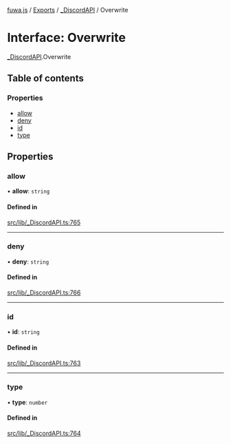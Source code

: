 [fuwa.js](../README.md) / [Exports](../modules.md) / [_DiscordAPI](../modules/_DiscordAPI.md) / Overwrite

# Interface: Overwrite

[_DiscordAPI](../modules/_DiscordAPI.md).Overwrite

## Table of contents

### Properties

- [allow](_DiscordAPI.Overwrite.md#allow)
- [deny](_DiscordAPI.Overwrite.md#deny)
- [id](_DiscordAPI.Overwrite.md#id)
- [type](_DiscordAPI.Overwrite.md#type)

## Properties

### allow

• **allow**: `string`

#### Defined in

[src/lib/_DiscordAPI.ts:765](https://github.com/Fuwajs/Fuwa.js/blob/6865cb6/src/lib/_DiscordAPI.ts#L765)

___

### deny

• **deny**: `string`

#### Defined in

[src/lib/_DiscordAPI.ts:766](https://github.com/Fuwajs/Fuwa.js/blob/6865cb6/src/lib/_DiscordAPI.ts#L766)

___

### id

• **id**: `string`

#### Defined in

[src/lib/_DiscordAPI.ts:763](https://github.com/Fuwajs/Fuwa.js/blob/6865cb6/src/lib/_DiscordAPI.ts#L763)

___

### type

• **type**: `number`

#### Defined in

[src/lib/_DiscordAPI.ts:764](https://github.com/Fuwajs/Fuwa.js/blob/6865cb6/src/lib/_DiscordAPI.ts#L764)
